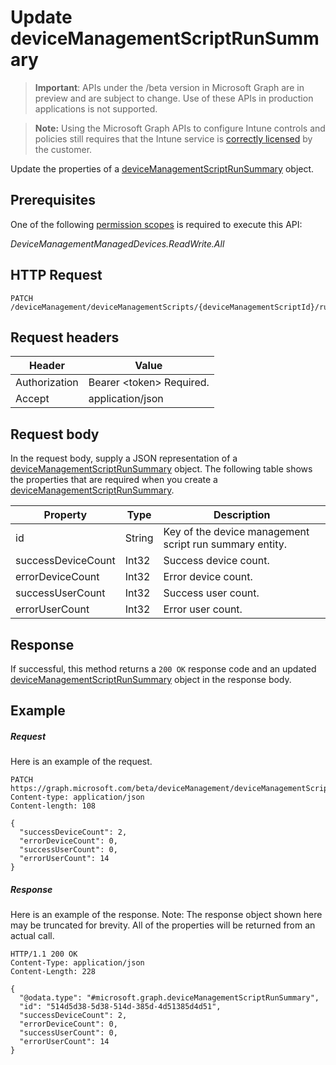 ﻿# Update deviceManagementScriptRunSummary

> **Important**: APIs under the /beta version in Microsoft Graph are in preview and are subject to change. Use of these APIs in production applications is not supported.

> **Note:** Using the Microsoft Graph APIs to configure Intune controls and policies still requires that the Intune service is [correctly licensed](https://go.microsoft.com/fwlink/?linkid=839381) by the customer.

Update the properties of a [deviceManagementScriptRunSummary](../resources/intune_devices_devicemanagementscriptrunsummary.md) object.
## Prerequisites
One of the following [permission scopes](https://developer.microsoft.com/en-us/graph/docs/authorization/permission_scopes) is required to execute this API:

*DeviceManagementManagedDevices.ReadWrite.All*
## HTTP Request
<!-- {
  "blockType": "ignored"
}
-->
```http
PATCH /deviceManagement/deviceManagementScripts/{deviceManagementScriptId}/runSummary/
```

## Request headers
|Header|Value|
|---|---|
|Authorization|Bearer &lt;token&gt; Required.|
|Accept|application/json|

## Request body
In the request body, supply a JSON representation of a [deviceManagementScriptRunSummary](../resources/intune_devices_devicemanagementscriptrunsummary.md) object.
The following table shows the properties that are required when you create a [deviceManagementScriptRunSummary](../resources/intune_devices_devicemanagementscriptrunsummary.md).

|Property|Type|Description|
|---|---|---|
|id|String|Key of the device management script run summary entity.|
|successDeviceCount|Int32|Success device count.|
|errorDeviceCount|Int32|Error device count.|
|successUserCount|Int32|Success user count.|
|errorUserCount|Int32|Error user count.|

## Response

If successful, this method returns a `200 OK` response code and an updated [deviceManagementScriptRunSummary](../resources/intune_devices_devicemanagementscriptrunsummary.md) object in the response body.

## Example

##### Request

Here is an example of the request.
```http
PATCH https://graph.microsoft.com/beta/deviceManagement/deviceManagementScripts/{deviceManagementScriptId}/runSummary/
Content-type: application/json
Content-length: 108

{
  "successDeviceCount": 2,
  "errorDeviceCount": 0,
  "successUserCount": 0,
  "errorUserCount": 14
}
```

##### Response

Here is an example of the response. Note: The response object shown here may be truncated for brevity. All of the properties will be returned from an actual call.
```http
HTTP/1.1 200 OK
Content-Type: application/json
Content-Length: 228

{
  "@odata.type": "#microsoft.graph.deviceManagementScriptRunSummary",
  "id": "514d5d38-5d38-514d-385d-4d51385d4d51",
  "successDeviceCount": 2,
  "errorDeviceCount": 0,
  "successUserCount": 0,
  "errorUserCount": 14
}
```



